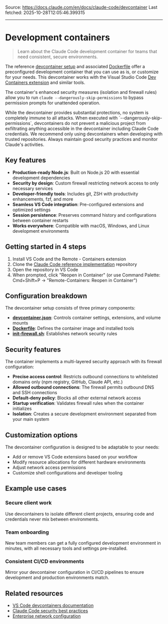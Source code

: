 Source: https://docs.claude.com/en/docs/claude-code/devcontainer
Last fetched: 2025-10-28T12:05:46.399315

---

# Development containers

> Learn about the Claude Code development container for teams that need consistent, secure environments.

The reference [devcontainer setup](https://github.com/anthropics/claude-code/tree/main/.devcontainer) and associated [Dockerfile](https://github.com/anthropics/claude-code/blob/main/.devcontainer/Dockerfile) offer a preconfigured development container that you can use as is, or customize for your needs. This devcontainer works with the Visual Studio Code [Dev Containers extension](https://code.visualstudio.com/docs/devcontainers/containers) and similar tools.

The container's enhanced security measures (isolation and firewall rules) allow you to run `claude --dangerously-skip-permissions` to bypass permission prompts for unattended operation.

<Warning>
  While the devcontainer provides substantial protections, no system is completely immune to all attacks.
  When executed with `--dangerously-skip-permissions`, devcontainers do not prevent a malicious project from exfiltrating anything accessible in the devcontainer including Claude Code credentials.
  We recommend only using devcontainers when developing with trusted repositories.
  Always maintain good security practices and monitor Claude's activities.
</Warning>

## Key features

* **Production-ready Node.js**: Built on Node.js 20 with essential development dependencies
* **Security by design**: Custom firewall restricting network access to only necessary services
* **Developer-friendly tools**: Includes git, ZSH with productivity enhancements, fzf, and more
* **Seamless VS Code integration**: Pre-configured extensions and optimized settings
* **Session persistence**: Preserves command history and configurations between container restarts
* **Works everywhere**: Compatible with macOS, Windows, and Linux development environments

## Getting started in 4 steps

1. Install VS Code and the Remote - Containers extension
2. Clone the [Claude Code reference implementation](https://github.com/anthropics/claude-code/tree/main/.devcontainer) repository
3. Open the repository in VS Code
4. When prompted, click "Reopen in Container" (or use Command Palette: Cmd+Shift+P → "Remote-Containers: Reopen in Container")

## Configuration breakdown

The devcontainer setup consists of three primary components:

* [**devcontainer.json**](https://github.com/anthropics/claude-code/blob/main/.devcontainer/devcontainer.json): Controls container settings, extensions, and volume mounts
* [**Dockerfile**](https://github.com/anthropics/claude-code/blob/main/.devcontainer/Dockerfile): Defines the container image and installed tools
* [**init-firewall.sh**](https://github.com/anthropics/claude-code/blob/main/.devcontainer/init-firewall.sh): Establishes network security rules

## Security features

The container implements a multi-layered security approach with its firewall configuration:

* **Precise access control**: Restricts outbound connections to whitelisted domains only (npm registry, GitHub, Claude API, etc.)
* **Allowed outbound connections**: The firewall permits outbound DNS and SSH connections
* **Default-deny policy**: Blocks all other external network access
* **Startup verification**: Validates firewall rules when the container initializes
* **Isolation**: Creates a secure development environment separated from your main system

## Customization options

The devcontainer configuration is designed to be adaptable to your needs:

* Add or remove VS Code extensions based on your workflow
* Modify resource allocations for different hardware environments
* Adjust network access permissions
* Customize shell configurations and developer tooling

## Example use cases

### Secure client work

Use devcontainers to isolate different client projects, ensuring code and credentials never mix between environments.

### Team onboarding

New team members can get a fully configured development environment in minutes, with all necessary tools and settings pre-installed.

### Consistent CI/CD environments

Mirror your devcontainer configuration in CI/CD pipelines to ensure development and production environments match.

## Related resources

* [VS Code devcontainers documentation](https://code.visualstudio.com/docs/devcontainers/containers)
* [Claude Code security best practices](/en/docs/claude-code/security)
* [Enterprise network configuration](/en/docs/claude-code/network-config)